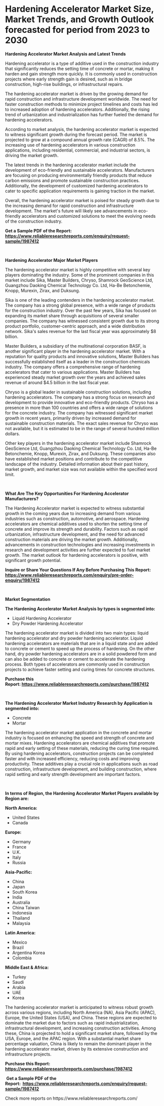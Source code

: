 <p><h1>Hardening Accelerator Market Size, Market Trends, and Growth Outlook forecasted for period from 2023 to 2030</h1></p><p><strong>Hardening Accelerator Market Analysis and Latest Trends</strong></p>
<p><p>Hardening accelerator is a type of additive used in the construction industry that significantly reduces the setting time of concrete or mortar, making it harden and gain strength more quickly. It is commonly used in construction projects where early strength gain is desired, such as in bridge construction, high-rise buildings, or infrastructural repairs.</p><p>The hardening accelerator market is driven by the growing demand for rapid construction and infrastructure development worldwide. The need for faster construction methods to minimize project timelines and costs has led to increased adoption of hardening accelerators. Additionally, the rising trend of urbanization and industrialization has further fueled the demand for hardening accelerators.</p><p>According to market analysis, the hardening accelerator market is expected to witness significant growth during the forecast period. The market is projected to grow at a compound annual growth rate (CAGR) of 8.5%. The increasing use of hardening accelerators in various construction applications, including residential, commercial, and industrial sectors, is driving the market growth.</p><p>The latest trends in the hardening accelerator market include the development of eco-friendly and sustainable accelerators. Manufacturers are focusing on producing environmentally friendly products that reduce carbon emissions and promote sustainable construction practices. Additionally, the development of customized hardening accelerators to cater to specific application requirements is gaining traction in the market.</p><p>Overall, the hardening accelerator market is poised for steady growth due to the increasing demand for rapid construction and infrastructure development. The market's future will likely see advancements in eco-friendly accelerators and customized solutions to meet the evolving needs of the construction industry.</p></p>
<p><strong>Get a Sample PDF of the Report:&nbsp; <a href="https://www.reliableresearchreports.com/enquiry/request-sample/1987412">https://www.reliableresearchreports.com/enquiry/request-sample/1987412</a></strong></p>
<p>&nbsp;</p>
<p><strong>Hardening Accelerator Major Market Players</strong></p>
<p><p>The hardening accelerator market is highly competitive with several key players dominating the industry. Some of the prominent companies in this market include Sika, Master Builders, Chryso, Shamrock GeoScience Ltd, Guangzhou Daoking Chemical Technology Co. Ltd, Ha-Be Betonchemie, Knopp, Murexin, Zirax, and Duksung. </p><p>Sika is one of the leading contenders in the hardening accelerator market. The company has a strong global presence, with a wide range of products for the construction industry. Over the past few years, Sika has focused on expanding its market share through acquisitions of several smaller companies. The company has witnessed consistent growth due to its strong product portfolio, customer-centric approach, and a wide distribution network. Sika's sales revenue for the last fiscal year was approximately $8 billion.</p><p>Master Builders, a subsidiary of the multinational corporation BASF, is another significant player in the hardening accelerator market. With a reputation for quality products and innovative solutions, Master Builders has successfully established itself as a leader in the construction chemicals industry. The company offers a comprehensive range of hardening accelerators that cater to various applications. Master Builders has experienced steady market growth over the years and achieved sales revenue of around $4.5 billion in the last fiscal year.</p><p>Chryso is a global leader in sustainable construction solutions, including hardening accelerators. The company has a strong focus on research and development to provide innovative and eco-friendly products. Chryso has a presence in more than 100 countries and offers a wide range of solutions for the concrete industry. The company has witnessed significant market growth in recent years, primarily driven by increased demand for sustainable construction materials. The exact sales revenue for Chryso was not available, but it is estimated to be in the range of several hundred million dollars.</p><p>Other key players in the hardening accelerator market include Shamrock GeoScience Ltd, Guangzhou Daoking Chemical Technology Co. Ltd, Ha-Be Betonchemie, Knopp, Murexin, Zirax, and Duksung. These companies also have established market positions and contribute to the competitive landscape of the industry. Detailed information about their past history, market growth, and market size was not available within the specified word limit.</p></p>
<p>&nbsp;</p>
<p><strong>What Are The Key Opportunities For Hardening Accelerator Manufacturers?</strong></p>
<p><p>The Hardening Accelerator market is expected to witness substantial growth in the coming years due to increasing demand from various industries such as construction, automotive, and aerospace. Hardening accelerators are chemical additives used to shorten the setting time of concrete and improve its strength and durability. Factors such as rapid urbanization, infrastructure development, and the need for advanced construction materials are driving the market growth. Additionally, advancements in construction technologies and increasing investments in research and development activities are further expected to fuel market growth. The market outlook for hardening accelerators is positive, with significant growth potential.</p></p>
<p><strong>Inquire or Share Your Questions If Any Before Purchasing This Report: <a href="https://www.reliableresearchreports.com/enquiry/pre-order-enquiry/1987412">https://www.reliableresearchreports.com/enquiry/pre-order-enquiry/1987412</a></strong></p>
<p>&nbsp;</p>
<p><strong>Market Segmentation</strong></p>
<p><strong>The Hardening Accelerator Market Analysis by types is segmented into:</strong></p>
<p><ul><li>Liquid Hardening Accelerator</li><li>Dry Powder Hardening Accelerator</li></ul></p>
<p><p>The hardening accelerator market is divided into two main types: liquid hardening accelerator and dry powder hardening accelerator. Liquid hardening accelerators are materials that are in a liquid state and are added to concrete or cement to speed up the process of hardening. On the other hand, dry powder hardening accelerators are in a solid powdered form and can also be added to concrete or cement to accelerate the hardening process. Both types of accelerators are commonly used in construction projects to achieve faster setting and curing times for concrete structures.</p></p>
<p><strong>Purchase this Report:&nbsp;<a href="https://www.reliableresearchreports.com/purchase/1987412">https://www.reliableresearchreports.com/purchase/1987412</a></strong></p>
<p>&nbsp;</p>
<p><strong>The Hardening Accelerator Market Industry Research by Application is segmented into:</strong></p>
<p><ul><li>Concrete</li><li>Mortar</li></ul></p>
<p><p>The hardening accelerator market application in the concrete and mortar industry is focused on enhancing the speed and strength of concrete and mortar mixes. Hardening accelerators are chemical additives that promote rapid and early setting of these materials, reducing the curing time required. By using hardening accelerators, construction projects can be completed faster and with increased efficiency, reducing costs and improving productivity. These additives play a crucial role in applications such as road construction, infrastructure development, and building construction, where rapid setting and early strength development are important factors.</p></p>
<p>&nbsp;</p>
<p><strong>In terms of Region, the Hardening Accelerator Market Players available by Region are:</strong></p>
<p>
    <p> <strong> North America: </strong>
        <ul>
            <li>United States</li>
            <li>Canada</li>
        </ul>
        </p> 
    <p> <strong> Europe: </strong>
        <ul>
            <li>Germany</li>
            <li>France</li>
            <li>U.K.</li>
            <li>Italy</li>
            <li>Russia</li>
        </ul>
        </p> 
    <p> <strong> Asia-Pacific: </strong>
        <ul>
            <li>China</li>
            <li>Japan</li>
            <li>South Korea</li>
            <li>India</li>
            <li>Australia</li>
            <li>China Taiwan</li>
            <li>Indonesia</li>
            <li>Thailand</li>
            <li>Malaysia</li>
        </ul>
        </p> 
    <p> <strong> Latin America: </strong>
        <ul>
            <li>Mexico</li>
            <li>Brazil</li>
            <li>Argentina Korea</li>
            <li>Colombia</li>
        </ul>
        </p> 
    <p> <strong> Middle East & Africa: </strong>
        <ul>
            <li>Turkey</li>
            <li>Saudi</li>
            <li>Arabia</li>
            <li>UAE</li>
            <li>Korea</li>
        </ul>
    </p>
    </p>
<p><p>The hardening accelerator market is anticipated to witness robust growth across various regions, including North America (NA), Asia Pacific (APAC), Europe, the United States (USA), and China. These regions are expected to dominate the market due to factors such as rapid industrialization, infrastructural development, and increasing construction activities. Among these, China is projected to hold a significant market share, followed by the USA, Europe, and the APAC region. With a substantial market share percentage valuation, China is likely to remain the dominant player in the hardening accelerator market, driven by its extensive construction and infrastructure projects.</p></p>
<p><strong>Purchase this Report: <a href="https://www.reliableresearchreports.com/purchase/1987412">https://www.reliableresearchreports.com/purchase/1987412</a></strong></p>
<p>&nbsp;<strong>Get a Sample PDF of the Report:&nbsp;&nbsp;<a href="https://www.reliableresearchreports.com/enquiry/request-sample/1987412">https://www.reliableresearchreports.com/enquiry/request-sample/1987412</a></strong></p>
<p><strong></strong></p>
<p>Check more reports on https://www.reliableresearchreports.com/</p>